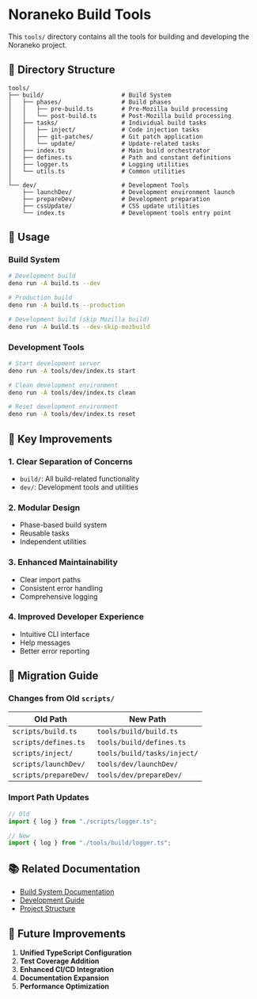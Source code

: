 # Noraneko Build Tools

This `tools/` directory contains all the tools for building and developing the Noraneko project.

## 📁 Directory Structure

```text
tools/
├── build/                      # Build System
│   ├── phases/                 # Build phases
│   │   ├── pre-build.ts        # Pre-Mozilla build processing
│   │   └── post-build.ts       # Post-Mozilla build processing
│   ├── tasks/                  # Individual build tasks
│   │   ├── inject/             # Code injection tasks
│   │   ├── git-patches/        # Git patch application
│   │   └── update/             # Update-related tasks
│   ├── index.ts                # Main build orchestrator
│   ├── defines.ts              # Path and constant definitions
│   ├── logger.ts               # Logging utilities
│   └── utils.ts                # Common utilities
│
└── dev/                        # Development Tools
    ├── launchDev/              # Development environment launch
    ├── prepareDev/             # Development preparation
    ├── cssUpdate/              # CSS update utilities
    └── index.ts                # Development tools entry point
```

## 🚀 Usage

### Build System

```bash
# Development build
deno run -A build.ts --dev

# Production build
deno run -A build.ts --production

# Development build (skip Mozilla build)
deno run -A build.ts --dev-skip-mozbuild
```

### Development Tools

```bash
# Start development server
deno run -A tools/dev/index.ts start

# Clean development environment
deno run -A tools/dev/index.ts clean

# Reset development environment
deno run -A tools/dev/index.ts reset
```

## 🔧 Key Improvements

### 1. **Clear Separation of Concerns**

- `build/`: All build-related functionality
- `dev/`: Development tools and utilities

### 2. **Modular Design**

- Phase-based build system
- Reusable tasks
- Independent utilities

### 3. **Enhanced Maintainability**

- Clear import paths
- Consistent error handling
- Comprehensive logging

### 4. **Improved Developer Experience**

- Intuitive CLI interface
- Help messages
- Better error reporting

## 🔄 Migration Guide

### Changes from Old `scripts/`

| Old Path              | New Path                    |
| --------------------- | --------------------------- |
| `scripts/build.ts`    | `tools/build/build.ts`      |
| `scripts/defines.ts`  | `tools/build/defines.ts`    |
| `scripts/inject/`     | `tools/build/tasks/inject/` |
| `scripts/launchDev/`  | `tools/dev/launchDev/`      |
| `scripts/prepareDev/` | `tools/dev/prepareDev/`     |

### Import Path Updates

```typescript
// Old
import { log } from "./scripts/logger.ts";

// New
import { log } from "./tools/build/logger.ts";
```

## 📚 Related Documentation

- [Build System Documentation](../docs/BUILD_SYSTEM_IMPROVEMENTS.md)
- [Development Guide](../docs/DEVELOPMENT_GUIDE.md)
- [Project Structure](../docs/PROJECT_STRUCTURE.md)

## 📝 Future Improvements

1. **Unified TypeScript Configuration**
2. **Test Coverage Addition**
3. **Enhanced CI/CD Integration**
4. **Documentation Expansion**
5. **Performance Optimization**
